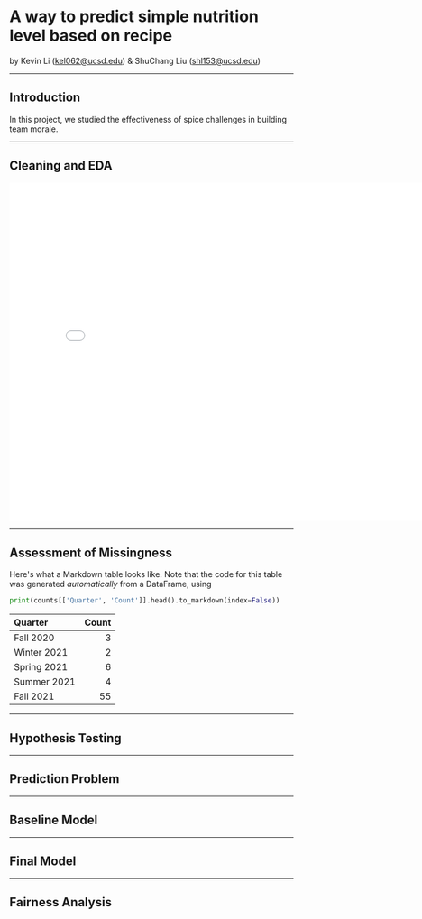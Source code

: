# A way to predict simple nutrition level based on recipe

by Kevin Li (kel062@ucsd.edu) & ShuChang Liu (shl153@ucsd.edu)


---

## Introduction

In this project, we studied the effectiveness of spice challenges in building team morale.

---

## Cleaning and EDA

<iframe src="asset/mean-protein.htm" width=800 height=600 frameBorder=0></iframe>

---

## Assessment of Missingness

Here's what a Markdown table looks like. Note that the code for this table was generated _automatically_ from a DataFrame, using

```py
print(counts[['Quarter', 'Count']].head().to_markdown(index=False))
```

| Quarter     |   Count |
|:------------|--------:|
| Fall 2020   |       3 |
| Winter 2021 |       2 |
| Spring 2021 |       6 |
| Summer 2021 |       4 |
| Fall 2021   |      55 |

---

## Hypothesis Testing


---

## Prediction Problem





___

## Baseline Model




___

## Final Model




___

## Fairness Analysis






